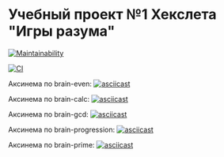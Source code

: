 # Учебный проект №1 Хекслета "Игры разума"

[![Maintainability](https://api.codeclimate.com/v1/badges/1981bdd5df3b609e32d9/maintainability)](https://codeclimate.com/github/IvanZakharkin/frontend-project-lvl1/maintainability)

[![CI](https://github.com/IvanZakharkin/frontend-project-lvl1/workflows/CI/badge.svg)](https://github.com/IvanZakharkin/frontend-project-lvl1/actions)

Аксинема по brain-even:
[![asciicast](https://asciinema.org/a/XwQAjEn07LMnsGrLgxFnfbWlt.svg)](https://asciinema.org/a/XwQAjEn07LMnsGrLgxFnfbWlt)

Аксинема по brain-calc:
[![asciicast](https://asciinema.org/a/v2YlukTZlax5fHdsJ1wjdCebd.svg)](https://asciinema.org/a/v2YlukTZlax5fHdsJ1wjdCebd)

Аксинема по brain-gcd:
[![asciicast](https://asciinema.org/a/eyJ84SRiPhZjmN4ES2DAi8j2q.svg)](https://asciinema.org/a/eyJ84SRiPhZjmN4ES2DAi8j2q)

Аксинема по brain-progression:
[![asciicast](https://asciinema.org/a/eJSUgqV2iCMcy6MIhdaNsG5J6.svg)](https://asciinema.org/a/eJSUgqV2iCMcy6MIhdaNsG5J6)

Аксинема по brain-prime:
[![asciicast](https://asciinema.org/a/vSbBqr5eWSzVby4QmrSqry3UN.svg)](https://asciinema.org/a/vSbBqr5eWSzVby4QmrSqry3UN)